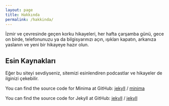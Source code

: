 ```yaml
---
layout: page
title: Hakkında
permalink: /hakkinda/
---
```


İzmir ve çevresinde geçen korku hikayeleri, her hafta çarşamba günü, gece on birde, telefonunuzu ya da
bilgisyarınızı açın, ışıkları kapatın, arkanıza yaslanın ve yeni bir hikayeye hazır olun.

## Esin Kaynakları

Eğer bu siteyi sevdiyseniz, sitemizi esinlendiren podcastlar ve hikayeler de ilginizi çekebilir.

You can find the source code for Minima at GitHub:
[jekyll][jekyll-organization] /
[minima](https://github.com/jekyll/minima)

You can find the source code for Jekyll at GitHub:
[jekyll][jekyll-organization] /
[jekyll](https://github.com/jekyll/jekyll)

[jekyll-organization]: https://github.com/jekyll
